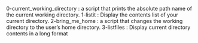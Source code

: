 0-current_working_directory : a script that prints the absolute path name of the current working directory.
1-listit : Display the contents list of your current directory.
2-bring_me_home : a script that changes the working directory to the user’s home directory.
3-listfiles : Display current directory contents in a long format
